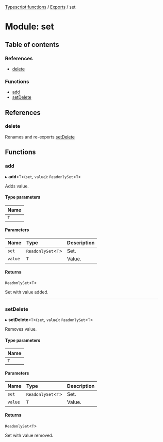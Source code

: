 [Typescript functions](../index.md) / [Exports](../modules.md) / set

# Module: set

## Table of contents

### References

- [delete](set.md#delete)

### Functions

- [add](set.md#add)
- [setDelete](set.md#setdelete)

## References

### delete

Renames and re-exports [setDelete](set.md#setdelete)

## Functions

### add

▸ **add**<`T`\>(`set`, `value`): `ReadonlySet`<`T`\>

Adds value.

#### Type parameters

| Name |
| :------ |
| `T` |

#### Parameters

| Name | Type | Description |
| :------ | :------ | :------ |
| `set` | `ReadonlySet`<`T`\> | Set. |
| `value` | `T` | Value. |

#### Returns

`ReadonlySet`<`T`\>

Set with value added.

___

### setDelete

▸ **setDelete**<`T`\>(`set`, `value`): `ReadonlySet`<`T`\>

Removes value.

#### Type parameters

| Name |
| :------ |
| `T` |

#### Parameters

| Name | Type | Description |
| :------ | :------ | :------ |
| `set` | `ReadonlySet`<`T`\> | Set. |
| `value` | `T` | Value. |

#### Returns

`ReadonlySet`<`T`\>

Set with value removed.
